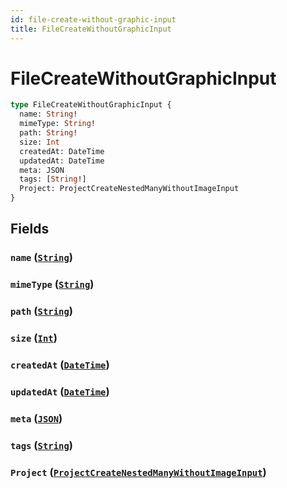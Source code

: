```yaml
---
id: file-create-without-graphic-input
title: FileCreateWithoutGraphicInput
---
```


 # FileCreateWithoutGraphicInput





```graphql
type FileCreateWithoutGraphicInput {
  name: String!
  mimeType: String!
  path: String!
  size: Int
  createdAt: DateTime
  updatedAt: DateTime
  meta: JSON
  tags: [String!]
  Project: ProjectCreateNestedManyWithoutImageInput
}
```


## Fields

### `name` ([`String`](/scalars/string))




### `mimeType` ([`String`](/scalars/string))




### `path` ([`String`](/scalars/string))




### `size` ([`Int`](/scalars/int))




### `createdAt` ([`DateTime`](/scalars/date-time))




### `updatedAt` ([`DateTime`](/scalars/date-time))




### `meta` ([`JSON`](/scalars/json))




### `tags` ([`String`](/scalars/string))




### `Project` ([`ProjectCreateNestedManyWithoutImageInput`](/inputs/project-create-nested-many-without-image-input))






